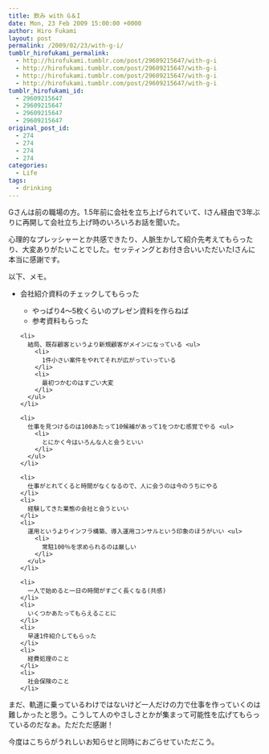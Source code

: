 ```yaml
---
title: 飲み with G＆I
date: Mon, 23 Feb 2009 15:00:00 +0000
author: Hiro Fukami
layout: post
permalink: /2009/02/23/with-g-i/
tumblr_hirofukami_permalink:
  - http://hirofukami.tumblr.com/post/29609215647/with-g-i
  - http://hirofukami.tumblr.com/post/29609215647/with-g-i
  - http://hirofukami.tumblr.com/post/29609215647/with-g-i
  - http://hirofukami.tumblr.com/post/29609215647/with-g-i
tumblr_hirofukami_id:
  - 29609215647
  - 29609215647
  - 29609215647
  - 29609215647
original_post_id:
  - 274
  - 274
  - 274
  - 274
categories:
  - Life
tags:
  - drinking
---
```

<div class="section">
  <p>
    Gさんは前の職場の方。1.5年前に会社を立ち上げられていて、Iさん経由で3年ぶりに再開して会社立ち上げ時のいろいろお話を聞いた。
  </p>
  
  <p>
    心理的なプレッシャーとか共感できたり、人脈生かして紹介先考えてもらったり、大変ありがたいことでした。セッティングとお付き合いいただいたIさんに本当に感謝です。
  </p>
  
  <p>
    以下、メモ。
  </p>
  
  <ul>
    <li>
      会社紹介資料のチェックしてもらった</p> <ul>
        <li>
          やっぱり4～5枚くらいのプレゼン資料を作らねば
        </li>
        <li>
          参考資料もらった
        </li>
      </ul>
    </li>
    
    <li>
      結局、既存顧客というより新規顧客がメインになっている <ul>
        <li>
          1件小さい案件をやれてそれが広がっていっている
        </li>
        <li>
          最初つかむのはすごい大変
        </li>
      </ul>
    </li>
    
    <li>
      仕事を見つけるのは100あたって10候補があって1をつかむ感覚でやる <ul>
        <li>
          とにかく今はいろんな人と会うといい
        </li>
      </ul>
    </li>
    
    <li>
      仕事がとれてくると時間がなくなるので、人に会うのは今のうちにやる
    </li>
    <li>
      経験してきた業態の会社と会うといい
    </li>
    <li>
      運用というよりインフラ構築、導入運用コンサルという印象のほうがいい <ul>
        <li>
          常駐100％を求められるのは厳しい
        </li>
      </ul>
    </li>
    
    <li>
      一人で始めると一日の時間がすごく長くなる(共感)
    </li>
    <li>
      いくつかあたってもらえることに
    </li>
    <li>
      早速1件紹介してもらった
    </li>
    <li>
      経費処理のこと
    </li>
    <li>
      社会保険のこと
    </li>
  </ul>
  
  <p>
    まだ、軌道に乗っているわけではないけど一人だけの力で仕事を作っていくのは難しかったと思う。こうして人のやさしさとかが集まって可能性を広げてもらっているのだなぁ。ただただ感謝！
  </p>
  
  <p>
    今度はこちらがうれしいお知らせと同時におごらせていただこう。
  </p>
</div>